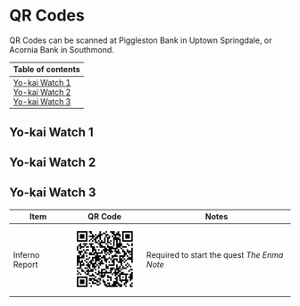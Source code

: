 # QR Codes
QR Codes can be scanned at Piggleston Bank in Uptown Springdale, or Acornia Bank in Southmond.

| Table of contents |
| --- |
| [Yo-kai Watch 1](#ykw1)<br>[Yo-kai Watch 2](#ykw2)<br> [Yo-kai Watch 3](#ykw3) |
## Yo-kai Watch 1 <a name="ykw1"></a>
## Yo-kai Watch 2 <a name="ykw2"></a>
## Yo-kai Watch 3 <a name="ykw3"></a>

[//]: # (note: encode all qrcodes with qrencode <link> -l h -o <image>.png)

| Item | QR Code | Notes |
| --- | --- | --- |
| Inferno Report | ![](/QRCodeImage/InfernoReport.png) | Required to start the quest *The Enma Note* |
